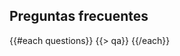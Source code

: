 ﻿---
questions:
- question:
    Que es un hackathon?
  answer:
    Un hackathon es un evento donde las personas se reúnen y desarrollan algunas tecnologías impresionantes en un corto período. Piense en ello como un maratón creativo donde al final usted tiene algún producto que mostrar.
- question:
    ¿Quién organiza el Code for the Kingdom 2015 para Guatemala?
  answer:
    Está siendo organizado por un equipo impresionante con ámplia experiencia internacional. El equipo es conformado por Diego Arimany (@DiegoArimany), Andrea Roy, Sandrie Alvarado y María José Destarac.
- question:
    ¿Qué está tratando de lograr este hackathon?
  answer:
    Esta hackathon es un evento sin fines de lucro el cual tiene como objetivo fomentar la activación y la colaboración de un ecosistema más grande el cual está compuesto de toda la clase de individuos creativos (incluyendo programadores, diseñadores, creativos, empresarios y líderes de iglesias, organizaciones no lucrativas, y negocios). Estamos apasionados por la creación de tecnologías para abordar desde una perspectiva cristiana los desafíos que enfrenta nuestra sociedad, nuestras comunidades, nuestras iglesias, y nuestras vidas espirituales.
- question:
    ¿Hay un tema principal para el Code for the Kingdom Guatemala?
  answer:
    Sí, Transformar Vidas. ¿Cómo puede la tecnología ayudar a aliviar y erradicar todas las formas de injusticia mientras que la enseñanza sobre el amor incondicional de Dios?
- question:
    Me encuentro fuera de Guatemala. Puedo participar?
  answer:
    Si. Puedes unirte. Habrá un fuerte enlace en-línea para hacer de esto un evento simultáneamente global.
- question:
    No soy Cristiano. Puedo participar?  
  answer:
    Sí, por supuesto. 
- question:
    ¿Qué pasa si no sé cómo programar?
  answer:
    Todo el mundo tiene algo que ofrecer para ayudar a transformar vidas. Si cuenta con muchas ideas habrá tecnólogos deseosos de estar en un equipo con usted.
- question:
    Debo de llevar mi propia computadora?   
  answer:
    Sí. Nos damos cuenta de que 47 horas es mucho tiempo, y que algunas personas pueden tener otros compromisos, o puede ser que prefieren trabajar de forma remota, o la necesidad de volver a casa / hotel para descansar y ducharse. Sin embargo, tiene que estar presente para las pocas horas iniciales durante las demostraciones de inicio, y en algún momento usted necesitará estar en el lugar y hacer un trabajo en el sitio. Usted también tendrá que estar presente durante las últimas horas de las presentaciones ante los jueces. 
- question:
    I can’t stay the entire time, can I still participate?   
  answer:
    Yes. We realize that 47 hours is a long time, and that some people might have other commitments, or might prefer to work remotely, or need to go home/hotel to rest and shower. Yet, you need to be present for the initial few hours during the startup demos, and at some point you need be at the venue and do some work onsite. You will also need to be present for the final few hours for the presentations and judging.   
- question:
    ¿Puedo dormir en el destino?
  answer:
    Sí, el lugar estará abierto durante la duración del evento, favor de traer un saco de dormir, una almohada, o lo que usted pueda necesitar, y encontrar un lugar cómodo para tomar una buena siesta.   
- question:
    Hay un lugar para bañarse en el evento?
  answer:
    No
- question:
    ¿Voy a conocer a los miembros de mi equipo antes del evento?  
  answer:
    Posiblemente. Puede utilizar el las redes sociales de Code for the Kingdom en cualquier momento para conocer a otros participantes, proponer ideas y reclutar o ser reclutado en un equipo. Pero también se puede traer su propio equipo, o venir solo y formar parte de un equipo de la hackathon.
- question:
    ¿Puedo presentar una tecnología que ya tengo?
  answer:
    Usted puede construir encima de algo que usted tiene, pero lo que usted presente debe tener el nuevo código desarrollado en al menos uno de los retos de la hackathon y debe hacer algo de esa codificación en el lugar hackathon durante las horas del evento.
- question:
    Los equipos que están construyendo sobre tecnologías ya desarrolladas no poseen una ventaja injusta sobre mi que estoy empezando a planear y programas durante las horas reales del hackathon?   
  answer:
    No lo creemos. Habrá premios separados para los equipos que presentan soluciones basadas en sus tecnologías existentes, y para los equipos que comienzan algo nuevo en el hackathon. Queremos honrar a todos ustedes, sin importar si usted ha estado trabajando durante un tiempo en algo que le apasiona, o si se decide por algo nuevo.
- question:
    ¿Tengo que trabajar sin parar?
  answer:
    No. El espacio de trabajo estará disponible sin parar durante todo el hackathon pero depende de usted y su equipo para decidir sobre su horario de trabajo.
- question:
    ¿Quién posee la Propiedad Intelectual de lo que hacemos?  
  answer:
    Esto en última instancia es una pregunta para su equipo. Pero ni los organizadores, ni Code for the Kingdom reclama algún derecho de propiedad de cualquier tecnología que se desarrolla en el evento.
- question:
    Podemos probar la presentación antes de la presentación final?  
  answer:
    Si
- question:
    ¿Cuál es el formato de la presentación final?   
  answer:
    Cada equipo tendrá 3 minutos para su demostración y 2 minutos para responder las preguntas de los jueces.
- question:
    ¿Quién asiste a las presentaciones finales?  
  answer:
    La presentación final es pública, aunque el espacio es limitado. Habrá una diversidad de participantes, ejecutivos de alta tecnología, los capitalistas de riesgo y los ángeles, los líderes del ministerio, personas de otras organizaciones, la prensa y los observadores.
- question:
    ¿Se otorgaran premios?
  answer:
    Si, pero ningún premio es monetario.
- question:
    ¿Cuál es el hashtag? 
  answer:
    \#C4TK 
- question:
    ¿Quién es el jurado?   
  answer:
    El listado de quienes conforman el jurado se anunciará en una fecha próxima al hackathon
- question:
    ¿Cuáles son los criterios de evaluación?   
  answer:
    Los jueces considerarán el  impacto, viabilidad, innovación / originalidad, y la integridad al Reino.   
---
## <i class="icon fa-question-circle"></i> Preguntas frecuentes
{{#each questions}}
  {{> qa}}
{{/each}}
